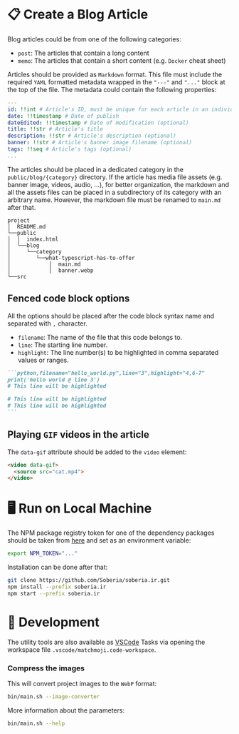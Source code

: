 # 📋 **Create a Blog Article**

Blog articles could be from one of the following categories:

- `post`: The articles that contain a long content
- `memo`: The articles that contain a short content (e.g. `Docker` cheat sheet)

Articles should be provided as `Markdown` format. This file must include the required `YAML` formatted metadata wrapped in the `"---"` and `"..."` block at the top of the file. The metadata could contain the following properties:

```yaml
---
id: !!int # Article's ID, must be unique for each article in an individual category
date: !!timestamp # Date of publish
dateEdited: !!timestamp # Date of modification (optional)
title: !!str # Article's title
description: !!str # Article's description (optional)
banner: !!str # Article's banner image filename (optional)
tags: !!seq # Article's tags (optional)
...
```

The articles should be placed in a dedicated category in the `public/blog/{category}` directory.
If the article has media file assets (e.g. banner image, videos, audio, ...), for better organization, the markdown and all the assets files can be placed in a subdirectory of its category with an arbitrary name. However, the markdown file must be renamed to `main.md` after that.

```
project
│  README.md
└──public
│  │  index.html
│  └──blog
│     └──category
│        └──what-typescript-has-to-offer
│            │  main.md
│            │  banner.webp
└──src
```

## Fenced code block options

All the options should be placed after the code block syntax name and separated with `,` character.

- `filename`: The name of the file that this code belongs to.
- `line`: The starting line number.
- `highlight`: The line number(s) to be highlighted in comma separated values or ranges.

````markdown
```python,filename="hello_world.py",line="3",highlight="4,6-7"
print('hello world @ line 3')
# This line will be highlighted

# This line will be highlighted
# This line will be highlighted
```
````

## Playing `GIF` videos in the article

The `data-gif` attribute should be added to the `video` element:

```markdown
<video data-gif>
  <source src="cat.mp4">
</video>
```

# 🖥️ **Run on Local Machine**

The NPM package registry token for one of the dependency packages should be taken from [here](https://github.com/Soberia/matchmoji#-installation) and set as an environment variable:

```bash
export NPM_TOKEN="..."
```

Installation can be done after that:

```bash
git clone https://github.com/Soberia/soberia.ir.git
npm install --prefix soberia.ir
npm start --prefix soberia.ir
```

# 🔨 **Development**

The utility tools are also available as [VSCode](https://github.com/microsoft/vscode) Tasks via opening the workspace file `.vscode/matchmoji.code-workspace`.

### **Compress the images**

This will convert project images to the `WebP` format:

```bash
bin/main.sh --image-converter
```

More information about the parameters:

```bash
bin/main.sh --help
```

